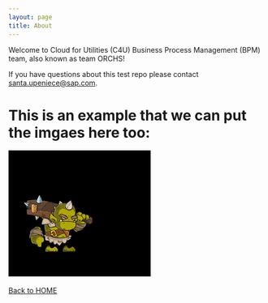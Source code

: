 ```yaml
---
layout: page
title: About
---
```


Welcome to Cloud for Utilities (C4U) Business Process Management (BPM) team, also known as team ORCHS! 

If you have questions about this test repo please contact <santa.upeniece@sap.com>.

# This is an example that we can put the imgaes here too:

![Image of BPM Talisman](https://raw.githubusercontent.com/Santa-test-factory/testestest/master/pages/about/ourorch.PNG)

[Back to HOME](index.md)
